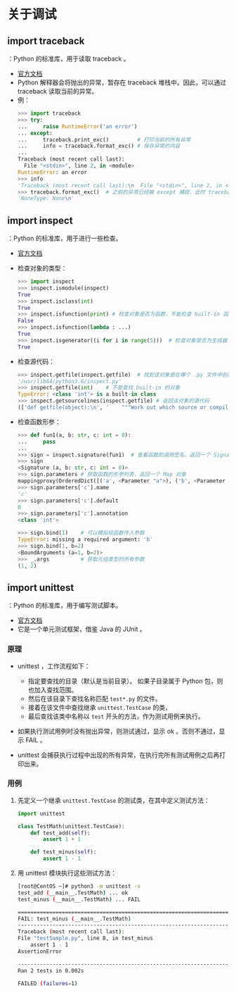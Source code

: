# 关于调试

## import traceback

：Python 的标准库，用于读取 traceback 。
- [官方文档](https://docs.python.org/3/library/traceback.html)
- Python 解释器会将抛出的异常，暂存在 traceback 堆栈中。因此，可以通过 traceback 读取当前的异常。
- 例：
  ```py
  >>> import traceback
  >>> try:
  ...     raise RuntimeError('an error')
  ... except:
  ...     traceback.print_exc()         # 打印当前的所有异常
  ...     info = traceback.format_exc() # 保存异常的内容
  ...
  Traceback (most recent call last):
    File "<stdin>", line 2, in <module>
  RuntimeError: an error
  >>> info
  'Traceback (most recent call last):\n  File "<stdin>", line 2, in <module>\nRuntimeError: an error\n'
  >>> traceback.format_exc()  # 之前的异常已经被 except 捕捉，此时 traceback 中不存在异常
  'NoneType: None\n'
  ```

## import inspect

：Python 的标准库，用于进行一些检查。
- [官方文档](https://docs.python.org/3/library/inspect.html)

- 检查对象的类型：
  ```py
  >>> import inspect
  >>> inspect.ismodule(inspect)
  True
  >>> inspect.isclass(int)
  True
  >>> inspect.isfunction(print) # 检查对象是否为函数，不能检查 built-in 函数
  False
  >>> inspect.isfunction(lambda : ...)
  True
  >>> inspect.isgenerator((i for i in range(5)))  # 检查对象是否为生成器
  True
  ```

- 检查源代码：
  ```py
  >>> inspect.getfile(inspect.getfile)  # 找到该对象是在哪个 .py 文件中创建的
  '/usr/lib64/python3.6/inspect.py'
  >>> inspect.getfile(int)    # 不能查找 built-in 的对象
  TypeError: <class 'int'> is a built-in class
  >>> inspect.getsourcelines(inspect.getfile) # 返回该对象的源代码
  (['def getfile(object):\n', '    """Work out which source or compiled file an object was defined in."""\n', '    if ismodule(object):\n', " ...], 655)
  ```

- 检查函数形参：
  ```py
  >>> def fun1(a, b: str, c: int = 0):
  ...     pass
  ...
  >>> sign = inspect.signature(fun1)  # 查看函数的调用签名，返回一个 Signature 对象
  >>> sign
  <Signature (a, b: str, c: int = 0)>
  >>> sign.parameters # 获取函数的形参列表，返回一个 Map 对象
  mappingproxy(OrderedDict([('a', <Parameter "a">), ('b', <Parameter "b: str">), ('c', <Parameter "c: int = 0">)]))
  >>> sign.parameters['c'].name
  'c'
  >>> sign.parameters['c'].default
  0
  >>> sign.parameters['c'].annotation
  <class 'int'>
  ```
  ```py
  >>> sign.bind(1)    # 可以模拟给函数传入参数
  TypeError: missing a required argument: 'b'
  >>> sign.bind(1, b=2)
  <BoundArguments (a=1, b=2)>
  >>> _.args          # 获取元组类型的所有参数
  (1, 2)
  ```

## import unittest

：Python 的标准库，用于编写测试脚本。
- [官方文档](https://docs.python.org/3/library/unittest.html)
- 它是一个单元测试框架，借鉴 Java 的 JUnit 。

### 原理

- unittest ，工作流程如下：
  - 指定要查找的目录（默认是当前目录）。
    如果子目录属于 Python 包，则也加入查找范围。
  - 然后在该目录下查找名称匹配 `test*.py` 的文件。
  - 接着在该文件中查找继承 `unittest.TestCase` 的类，
  - 最后查找该类中名称以 `test` 开头的方法，作为测试用例来执行。

- 如果执行测试用例时没有抛出异常，则测试通过，显示 ok 。否则不通过，显示 FAIL 。
- unittest 会捕获执行过程中出现的所有异常，在执行完所有测试用例之后再打印出来。

### 用例

1. 先定义一个继承 `unittest.TestCase` 的测试类，在其中定义测试方法：
    ```py
    import unittest

    class TestMath(unittest.TestCase):
        def test_add(self):
            assert 1 + 1

        def test_minus(self):
            assert 1 - 1

    ```

2. 用 unittest 模块执行这些测试方法：
    ```sh
    [root@CentOS ~]# python3 -m unittest -v
    test_add (__main__.TestMath) ... ok
    test_minus (__main__.TestMath) ... FAIL

    ======================================================================
    FAIL: test_minus (__main__.TestMath)
    ----------------------------------------------------------------------
    Traceback (most recent call last):
    File "testSample.py", line 8, in test_minus
        assert 1 - 1
    AssertionError

    ----------------------------------------------------------------------
    Ran 2 tests in 0.002s

    FAILED (failures=1)
    ```
